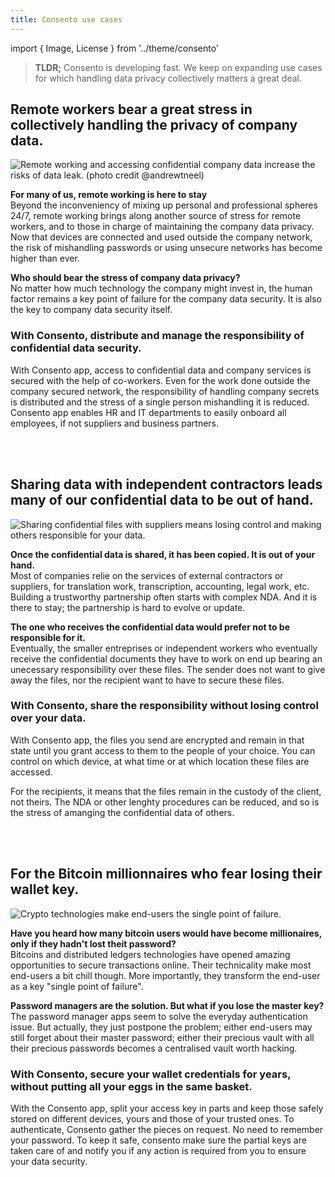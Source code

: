 ```yaml
---
title: Consento use cases
---
```

import { Image, License } from '../theme/consento'

> **TLDR;** Consento is developing fast. We keep on expanding use cases for which handling data privacy collectively matters a great deal.

## Remote workers bear a great stress in collectively handling the privacy of company data.

<Image
  src="img/external/unsplash/andrewtneel_ute2XAFQU2I_cut.jpg"
  caption="Consento app makes remote company worflows safer, by making it inclusive and stress-free."
  alt="Remote working and accessing confidential company data increase the risks of data leak. (photo credit @andrewtneel)"
/>

__For many of us, remote working is here to stay__<br/>
Beyond the inconveniency of mixing up personal and professional spheres 24/7, remote working brings along another source of stress for remote workers, and to those in charge of maintaining the company data privacy. Now that devices are connected and used outside the company network, the risk of mishandling passwords or using unsecure networks has become higher than ever. 

__Who should bear the stress of company data privacy?__<br/>
No matter how much technology the company might invest in, the human factor remains a key point of failure for the company data security. It is also the key to company data security itself. 

### With Consento, distribute and manage the responsibility of confidential data security.

With Consento app, access to confidential data and company services is secured with the help of co-workers. Even for the work done outside the company secured network, the responsibility of handling company secrets is distributed and the stress of a single person mishandling it is reduced. Consento app enables HR and IT departments to easily onboard all employees, if not suppliers and business partners.

<br/>
<br/>

## Sharing data with independent contractors leads many of our confidential data to be out of hand.

<Image
  src="img/external/unsplash/markuswinkler_gLdJnQFcIXE_cut.jpg"
  caption="Consento app makes confidential file sharing undercontrol and stress-free."
  alt="Sharing confidential files with suppliers means losing control and making others responsible for your data."
/>

__Once the confidential data is shared, it has been copied. It is out of your hand.__<br/>
Most of companies relie on the services of external contractors or suppliers, for translation work, transcription, accounting, legal work, etc. Building a trustworthy partnership often starts with complex NDA. And it is there to stay; the partnership is hard to evolve or update.

__The one who receives the confidential data would prefer not to be responsible for it.__<br/>
Eventually, the smaller entreprises or independent workers who eventually receive the confidential documents they have to work on end up bearing an unecessary responsibility over these files. The sender does not want to give away the files, nor the recipient want to have to secure these files.


### With Consento, share the responsibility without losing control over your data.

With Consento app, the files you send are encrypted and remain in that state until you grant access to them to the people of your choice. You can control on which device, at what time or at which location these files are accessed. 

For the recipients, it means that the files remain in the custody of the client, not theirs. The NDA or other lenghty procedures can be reduced, and so is the stress of amanging the confidential data of others. 

<br/>
<br/>

## For the Bitcoin millionnaires who fear losing their wallet key.

<Image
  src="img/external/unsplash/davidshares_4_41-79dHvE_cut.jpg"
  caption="Consento app makes wallet key management secure and long-lasting."
  alt="Crypto technologies make end-users the single point of failure."
/>

__Have you heard how many bitcoin users would have become millionaires, only if they hadn't lost theit password?__<br/>
Bitcoins and distributed ledgers technologies have opened amazing opportunities to secure transactions online. Their technicality make most end-users a bit chill though. More importantly, they transform the end-user as a key "single point of failure".

__Password managers are the solution. But what if you lose the master key?__<br/>
The password manager apps seem to solve the everyday authentication issue. But actually, they just postpone the problem; either end-users may still forget about their master password; either their precious vault with all their precious passwords becomes a centralised vault worth hacking.

### With Consento, secure your wallet credentials for years, without putting all your eggs in the same basket. 

With the Consento app, split your access key in parts and keep those safely stored on different devices, yours and those of your trusted ones. To authenticate, Consento gather the pieces on request. No need to remember your password. To keep it safe, consento make sure the partial keys are taken care of and notify you if any action is required from you to ensure your data security. 

<License license="CC-BY-NC-SA" author="marc" year="2021" />
